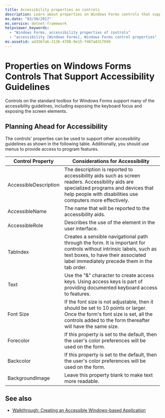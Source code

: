 ```yaml
---
title: Accessibility properties on controls
description: Learn about properties on Windows Forms controls that support accessibility guidelines, such as exposing the keyboard focus and the screen elements.
ms.date: "03/30/2017"
ms.service: dotnet-framework
helpviewer_keywords: 
  - "Windows Forms, accessibility properties of controls"
  - "accessibility [Windows Forms], Windows Forms control properties"
ms.assetid: ad3567a6-313b-4708-9e15-f487a831f049
---
```

# Properties on Windows Forms Controls That Support Accessibility Guidelines

Controls on the standard toolbox for Windows Forms support many of the accessibility guidelines, including exposing the keyboard focus and exposing the screen elements.

## Planning Ahead for Accessibility

The controls' properties can be used to support other accessibility guidelines as shown in the following table. Additionally, you should use menus to provide access to program features.

|Control Property|Considerations for Accessibility|
|----------------------|--------------------------------------|
|AccessibleDescription|The description is reported to accessibility aids such as screen readers. Accessibility aids are specialized programs and devices that help people with disabilities use computers more effectively.|
|AccessibleName|The name that will be reported to the accessibility aids.|
|AccessibleRole|Describes the use of the element in the user interface.|
|TabIndex|Creates a sensible navigational path through the form. It is important for controls without intrinsic labels, such as text boxes, to have their associated label immediately precede them in the tab order.|
|Text|Use the "&" character to create access keys. Using access keys is part of providing documented keyboard access to features.|
|Font Size|If the font size is not adjustable, then it should be set to 10 points or larger. Once the form's font size is set, all the controls added to the form thereafter will have the same size.|
|Forecolor|If this property is set to the default, then the user's color preferences will be used on the form.|
|Backcolor|If this property is set to the default, then the user's color preferences will be used on the form.|
|BackgroundImage|Leave this property blank to make text more readable.|

## See also

- [Walkthrough: Creating an Accessible Windows-based Application](walkthrough-creating-an-accessible-windows-based-application.md)
